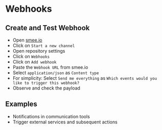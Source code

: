 # Webhooks

## Create and Test Webhook

- Open [smee.io](https://smee.io/) 
- Click on `Start a new channel`
- Open repository settings
- Click on `Webhooks`
- Click on `Add webhook`
- Paste the `Webhook URL` from smee.io
- Select `application/json` as `Content type`
- For simplicity: Select `Send me everything` as `Which events would you like to trigger this webhook?`
- Observe and check the payload

## Examples

- Notifications in communication tools
- Trigger external services and subsequent actions